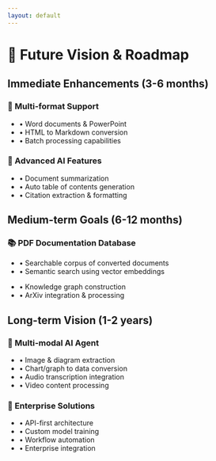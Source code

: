 ```yaml
---
layout: default
---
```


# 🚀 Future Vision & Roadmap

## Immediate Enhancements (3-6 months)

<div class="grid grid-cols-2 gap-6">
  <div class="p-4 border-l-4 border-blue-500 bg-blue-50">
    <h3 class="text-lg font-semibold mb-3">📄 Multi-format Support</h3>
    <ul class="text-sm space-y-2">
      <li>• Word documents & PowerPoint</li>
      <li>• HTML to Markdown conversion</li>
      <li>• Batch processing capabilities</li>
    </ul>
  </div>

  <div class="p-4 border-l-4 border-green-500 bg-green-50">
    <h3 class="text-lg font-semibold mb-3">🤖 Advanced AI Features</h3>
    <ul class="text-sm space-y-2">
      <li>• Document summarization</li>
      <li>• Auto table of contents generation</li>
      <li>• Citation extraction & formatting</li>
    </ul>
  </div>
</div>

## Medium-term Goals (6-12 months)

<div class="mt-6 p-6 bg-gradient-to-r from-purple-50 to-pink-50 rounded-lg">
  <h3 class="text-xl font-semibold mb-4">📚 PDF Documentation Database</h3>
  <div class="grid grid-cols-2 gap-6">
    <ul class="space-y-2">
      <li>• Searchable corpus of converted documents</li>
      <li>• Semantic search using vector embeddings</li>
    </ul>
    <ul class="space-y-2">
      <li>• Knowledge graph construction</li>
      <li>• ArXiv integration & processing</li>
    </ul>
  </div>
</div>

## Long-term Vision (1-2 years)

<div class="mt-6 grid grid-cols-2 gap-6">
  <div class="p-6 bg-gradient-to-br from-indigo-50 to-blue-50 rounded-lg">
    <h3 class="text-lg font-semibold mb-3">🎯 Multi-modal AI Agent</h3>
    <ul class="text-sm space-y-2">
      <li>• Image & diagram extraction</li>
      <li>• Chart/graph to data conversion</li>
      <li>• Audio transcription integration</li>
      <li>• Video content processing</li>
    </ul>
  </div>

  <div class="p-6 bg-gradient-to-br from-orange-50 to-red-50 rounded-lg">
    <h3 class="text-lg font-semibold mb-3">🏢 Enterprise Solutions</h3>
    <ul class="text-sm space-y-2">
      <li>• API-first architecture</li>
      <li>• Custom model training</li>
      <li>• Workflow automation</li>
      <li>• Enterprise integration</li>
    </ul>
  </div>
</div>